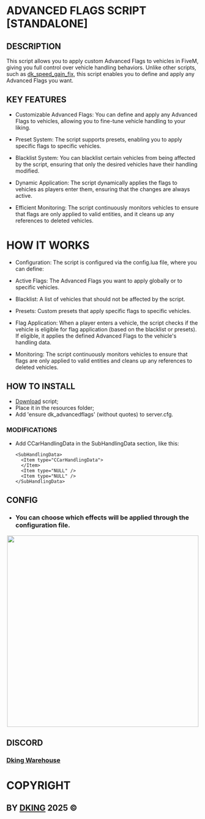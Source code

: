 # ADVANCED FLAGS SCRIPT [STANDALONE]

## DESCRIPTION

This script allows you to apply custom Advanced Flags to vehicles in FiveM, giving you full control over vehicle handling behaviors. Unlike other scripts, such as [dk_speed_gain_fix](https://github.com/Dking07/fivem-speed-gain-fix), this script enables you to define and apply any Advanced Flags you want.

## KEY FEATURES

* Customizable Advanced Flags: You can define and apply any Advanced Flags to vehicles, allowing you to fine-tune vehicle handling to your liking.

* Preset System: The script supports presets, enabling you to apply specific flags to specific vehicles.

* Blacklist System: You can blacklist certain vehicles from being affected by the script, ensuring that only the desired vehicles have their handling modified.

* Dynamic Application: The script dynamically applies the flags to vehicles as players enter them, ensuring that the changes are always active.

* Efficient Monitoring: The script continuously monitors vehicles to ensure that flags are only applied to valid entities, and it cleans up any references to deleted vehicles.

# HOW IT WORKS

* Configuration: The script is configured via the config.lua file, where you can define:

* Active Flags: The Advanced Flags you want to apply globally or to specific vehicles.

* Blacklist: A list of vehicles that should not be affected by the script.

* Presets: Custom presets that apply specific flags to specific vehicles.

* Flag Application: When a player enters a vehicle, the script checks if the vehicle is eligible for flag application (based on the blacklist or presets). If eligible, it applies the defined Advanced Flags to the vehicle's handling data.

* Monitoring: The script continuously monitors vehicles to ensure that flags are only applied to valid entities and cleans up any references to deleted vehicles.

## HOW TO INSTALL

* [Download](https://keymaster.fivem.net/asset-grants) script;
* Place it in the resources folder;
* Add 'ensure dk_advancedflags' (without quotes) to server.cfg.

### MODIFICATIONS

* Add CCarHandlingData in the SubHandlingData section, like this:
  ```
  <SubHandlingData>
    <Item type="CCarHandlingData">
    </Item>
    <Item type="NULL" />
    <Item type="NULL" />
  </SubHandlingData>
  ```

## CONFIG

* ### You can choose which effects will be applied through the configuration file.
<div align="center">
<img src="https://github.com/Dking07/fivem-backup/blob/main/My%20Scripts/Advanced%20Flags/config.png" width="500px" />
</div>

## DISCORD

### [Dking Warehouse](https://discord.gg/Rw6vjcXspG)

# COPYRIGHT

## BY [DKING](https://github.com/Dking07) 2025 ©